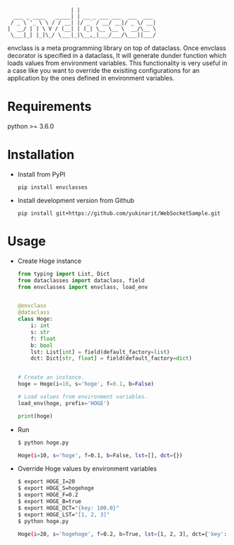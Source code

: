 ```
                    | |
  ___ _ ____   _____| | __ _ ___ ___  ___  ___
 / _ \ '_ \ \ / / __| |/ _` / __/ __|/ _ \/ __|
|  __/ | | \ V / (__| | (_| \__ \__ \  __/\__ \
 \___|_| |_|\_/ \___|_|\__,_|___/___/\___||___/

```

envclass is a meta programming library on top of dataclass.
Once envclass decorator is specified in a dataclass,
It will generate dunder function which loads values from
environment variables. This functionality is very useful
in a case like you want to override the exisiting configurations
for an application by the ones defined in environment variables.

Requirements
============

python >= 3.6.0


Installation
============

* Install from PyPI
    ```
    pip install envclasses
    ```

* Install development version from Github
    ```
    pip install git+https://github.com/yukinarit/WebSocketSample.git
    ```

Usage
=====

* Create Hoge instance
    ```python
    from typing import List, Dict
    from dataclasses import dataclass, field
    from envclasses import envclass, load_env


    @envclass
    @dataclass
    class Hoge:
        i: int
        s: str
        f: float
        b: bool
        lst: List[int] = field(default_factory=list)
        dct: Dict[str, float] = field(default_factory=dict)


    # Create an instance.
    hoge = Hoge(i=10, s='hoge', f=0.1, b=False)

    # Load values from environment variables.
    load_env(hoge, prefix='HOGE')

    print(hoge)
    ```

* Run
    ```bash
    $ python hoge.py
    ```

    ```bash
    Hoge(i=10, s='hoge', f=0.1, b=False, lst=[], dct={})
    ```

* Override Hoge values by environment variables
    ```bash
    $ export HOGE_I=20
    $ export HOGE_S=hogehoge
    $ export HOGE_F=0.2
    $ export HOGE_B=true
    $ export HOGE_DCT="{key: 100.0}"
    $ export HOGE_LST="[1, 2, 3]"
    $ python hoge.py
    ```

    ```bash
    Hoge(i=20, s='hogehoge', f=0.2, b=True, lst=[1, 2, 3], dct={'key': 100.0})
    ```
